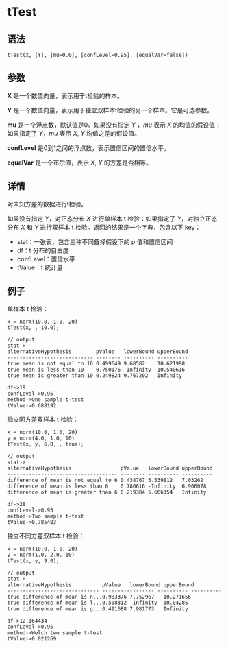 # tTest

## 语法

`tTest(X, [Y], [mu=0.0], [confLevel=0.95], [equalVar=false])`

## 参数

**X** 是一个数值向量，表示用于t检验的样本。

**Y** 是一个数值向量，表示用于独立双样本t检验的另一个样本。它是可选参数。

**mu** 是一个浮点数，默认值是0。如果没有指定 *Y* ，*mu* 表示 *X* 的均值的假设值；如果指定了
*Y*，*mu* 表示 *X*, *Y* 均值之差的假设值。

**confLevel** 是0到1之间的浮点数，表示置信区间的置信水平。

**equalVar** 是一个布尔值，表示 *X*, *Y* 的方差是否相等。

## 详情

对未知方差的数据进行t检验。

如果没有指定 *Y*，对正态分布 *X* 进行单样本 t 检验；如果指定了 *Y*，对独立正态分布
*X* 和 *Y* 进行双样本 t 检验。返回的结果是一个字典，包含以下 key：

* stat：一张表，包含三种不同备择假设下的 p 值和置信区间
* df：t 分布的自由度
* confLevel：置信水平
* tValue：t 统计量

## 例子

单样本 t 检验：

```
x = norm(10.0, 1.0, 20)
tTest(x, , 10.0);

// output
stat->
alternativeHypothesis        pValue   lowerBound upperBound
---------------------------- -------- ---------- ----------
true mean is not equal to 10 0.499649 9.68582    10.621998
true mean is less than 10    0.750176 -Infinity  10.540616
true mean is greater than 10 0.249824 9.767202   Infinity

df->19
confLevel->0.95
method->One sample t-test
tValue->0.688192
```

独立同方差双样本 t 检验：

```
x = norm(10.0, 1.0, 20)
y = norm(4.0, 1.0, 10)
tTest(x, y, 6.0, , true);

// output
stat->
alternativeHypothesis                pValue   lowerBound upperBound
------------------------------------ -------- ---------- ----------
difference of mean is not equal to 6 0.438767 5.539812   7.03262
difference of mean is less than 6    0.780616 -Infinity  6.906078
difference of mean is greater than 6 0.219384 5.666354   Infinity

df->28
confLevel->0.95
method->Two sample t-test
tValue->0.785483
```

独立不同方差双样本 t 检验：

```
x = norm(10.0, 1.0, 20)
y = norm(1.0, 2.0, 10)
tTest(x, y, 9.0);

// output
stat->
alternativeHypothesis          pValue   lowerBound upperBound
------------------------------ ----------------- ---------- ----------
true difference of mean is n...0.983376 7.752967   10.271656
true difference of mean is l...0.508312 -Infinity  10.04285
true difference of mean is g...0.491688 7.981773   Infinity

df->12.164434
confLevel->0.95
method->Welch two sample t-test
tValue->0.021269
```

